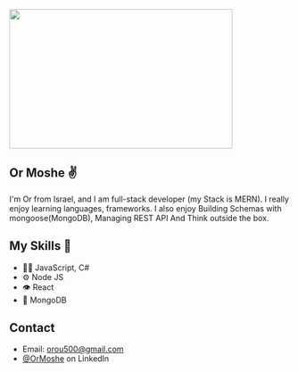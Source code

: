 
<img src="https://i.ibb.co/gRW0gwJ/ORMOSHE.png" width="400" height="250">

## Or Moshe ✌️
I'm Or from Israel, and I am full-stack developer (my Stack is MERN).
I really enjoy learning languages, frameworks.
I also enjoy Building Schemas with mongoose(MongoDB), Managing REST API And Think outside the box.

## My Skills 🔧
- 👨‍💻 JavaScript, C#
- ⚙️ Node JS
- 👁️ React
- 💽 MongoDB

## Contact
- Email: orou500@gmail.com
- [@OrMoshe](https://www.linkedin.com/in/ormoshe2/) on LinkedIn
